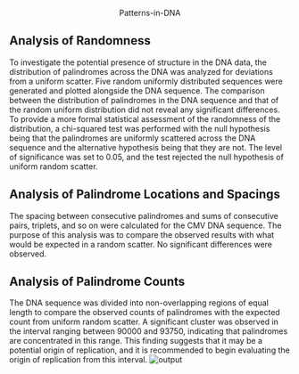 <p align="center">
Patterns-in-DNA
</p>

## Analysis of Randomness
To investigate the potential presence of structure in the DNA data, the distribution of
palindromes across the DNA was analyzed for deviations from a uniform scatter. Five
random uniformly distributed sequences were generated and plotted alongside the DNA
sequence. The comparison between the distribution of palindromes in the DNA sequence
and that of the random uniform distribution did not reveal any significant differences. To
provide a more formal statistical assessment of the randomness of the distribution, a
chi-squared test was performed with the null hypothesis being that the palindromes are
uniformly scattered across the DNA sequence and the alternative hypothesis being that they
are not. The level of significance was set to 0.05, and the test rejected the null hypothesis of
uniform random scatter.

## Analysis of Palindrome Locations and Spacings
The spacing between consecutive palindromes and sums of consecutive pairs, triplets, and
so on were calculated for the CMV DNA sequence. The purpose of this analysis was to
compare the observed results with what would be expected in a random scatter. No
significant differences were observed.

## Analysis of Palindrome Counts
The DNA sequence was divided into non-overlapping regions of equal length to compare the
observed counts of palindromes with the expected count from uniform random scatter. A
significant cluster was observed in the interval ranging between 90000 and 93750, indicating
that palindromes are concentrated in this range. This finding suggests that it may be a
potential origin of replication, and it is recommended to begin evaluating the origin of
replication from this interval.
![output](https://user-images.githubusercontent.com/64196918/226640300-37f01164-66b0-48a0-901a-678c9b916a62.png)
